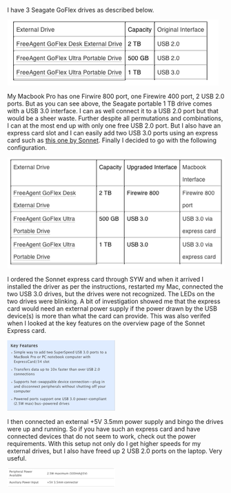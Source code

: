 I have 3 Seagate GoFlex drives as described below.

![](table-1.png)

My Macbook Pro has one Firwire 800 port, one Firewire 400 port, 2 USB 2.0
ports. But as you can see above, the Seagate portable 1 TB drive comes with a
USB 3.0 interface. I can as well connect it to a USB 2.0 port but that would be
a sheer waste. Further despite all permutations and combinations, I can at the
most end up with only one free USB 2.0 port. But I also have an express card
slot and I can easily add two USB 3.0 ports using an express card such as [this
one by Sonnet](http://www.sonnettech.com/product/usb3expresscard34.html).
Finally I decided to go with the following configuration.

![](table-2.png)

I ordered the Sonnet express card through SYW and when it arrived I installed
the driver as per the instructions, restarted my Mac, connected the two USB 3.0
drives, but the drives were not recognized. The LEDs on the two drives were
blinking. A bit of investigation showed me that the express card would need an
external power supply if the power drawn by the USB device(s) is more than what
the card can provide. This was also verifed when I looked at the key features
on the overview page of the Sonnet Express card.

![](key-features.png)

I then connected an external +5V 3.5mm power supply and bingo the drives were
up and running. So if you have such an express card and have connected devices
that do not seem to work, check out the power requirements. With this setup not
only do I get higher speeds for my external drives, but I also have freed up 2
USB 2.0 ports on the laptop. Very useful.

![](power-reqs.png)
